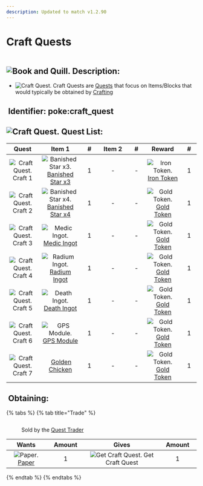 ```yaml
---
description: Updated to match v1.2.90
---
```


# Craft Quests

<figure><img src="https://github.com/user-attachments/assets/1a8910ab-b4c3-4c4b-afec-d6d21ac716a8" alt=""><figcaption></figcaption></figure>

## <img src="https://minecraft.wiki/images/Book_and_Quill_JE2_BE2.png?2128f" alt="Book and Quill." data-size="line"> Description: <a href="#description" id="description"></a>

* <img src="https://github.com/user-attachments/assets/e2fed163-9b58-4314-8f19-c026581aa0dd" alt="Craft Quest." data-size="line"> Craft Quests are [Quests](./) that focus on Items/Blocks that would typically be obtained by [Crafting](https://minecraft.wiki/w/Crafting)

## <img src="https://minecraft.wiki/images/Name_Tag_JE2_BE2.png?cbdc1" alt="" data-size="line"> Identifier: **poke:craft\_quest** <a href="#identifier" id="identifier"></a>

## <img src="https://github.com/user-attachments/assets/e2fed163-9b58-4314-8f19-c026581aa0dd" alt="Craft Quest." data-size="line"> Quest List: <a href="#quest-list" id="quest-list"></a>

<table><thead><tr><th width="114" align="center">Quest</th><th width="155" align="center">Item 1</th><th width="53" align="center">#</th><th width="137" align="center">Item 2</th><th width="54" align="center">#</th><th width="133" align="center">Reward</th><th width="53" align="center">#</th></tr></thead><tbody><tr><td align="center"><img src="https://github.com/user-attachments/assets/e2fed163-9b58-4314-8f19-c026581aa0dd" alt="Craft Quest." data-size="line"> Craft 1</td><td align="center"><img src="https://github.com/ItsMePok/PFE/assets/136857747/1174ceba-b39a-420f-bc70-6d78bcbe5951" alt="Banished Star x3." data-size="line"> <a href="../banished-stars/banished-star-x3.md">Banished Star x3</a></td><td align="center">1</td><td align="center">-</td><td align="center">-</td><td align="center"><img src="https://github.com/ItsMePok/PFE/assets/136857747/aa3d5a31-9866-4bd1-bc09-ba7fa6775f7e" alt="Iron Token." data-size="line"> <a href="../currency/tokens/iron-token.md">Iron Token</a></td><td align="center">1</td></tr><tr><td align="center"><img src="https://github.com/user-attachments/assets/e2fed163-9b58-4314-8f19-c026581aa0dd" alt="Craft Quest." data-size="line"> Craft 2</td><td align="center"><img src="https://github.com/ItsMePok/PFE/assets/136857747/fe59da80-6212-4204-9d12-39e0bdbc55ff" alt="Banished Star x4." data-size="line"> <a href="../banished-stars/banished-star-x4.md">Banished Star x4</a></td><td align="center">1</td><td align="center">-</td><td align="center">-</td><td align="center"><img src="https://github.com/user-attachments/assets/38611ec4-5bcf-4443-93cc-604b57f75a40" alt="Gold Token." data-size="line"> <a href="../currency/tokens/gold-token.md">Gold Token</a></td><td align="center">1</td></tr><tr><td align="center"><img src="https://github.com/user-attachments/assets/e2fed163-9b58-4314-8f19-c026581aa0dd" alt="Craft Quest." data-size="line"> Craft 3</td><td align="center"><img src="https://github.com/user-attachments/assets/43621ea1-5a1c-4853-93fd-1206f44ea315" alt="Medic Ingot." data-size="line"> <a href="../ingots/medic-ingot.md">Medic Ingot</a></td><td align="center">1</td><td align="center">-</td><td align="center">-</td><td align="center"><img src="https://github.com/user-attachments/assets/38611ec4-5bcf-4443-93cc-604b57f75a40" alt="Gold Token." data-size="line"> <a href="../currency/tokens/gold-token.md">Gold Token</a></td><td align="center">1</td></tr><tr><td align="center"><img src="https://github.com/user-attachments/assets/e2fed163-9b58-4314-8f19-c026581aa0dd" alt="Craft Quest." data-size="line"> Craft 4</td><td align="center"><img src="https://github.com/user-attachments/assets/53a75b18-e659-4b0e-801a-209b9bdb039b" alt="Radium Ingot." data-size="line"> <a href="../ingots/radium-ingot.md">Radium Ingot</a></td><td align="center">1</td><td align="center">-</td><td align="center">-</td><td align="center"><img src="https://github.com/user-attachments/assets/38611ec4-5bcf-4443-93cc-604b57f75a40" alt="Gold Token." data-size="line"> <a href="../currency/tokens/gold-token.md">Gold Token</a></td><td align="center">1</td></tr><tr><td align="center"><img src="https://github.com/user-attachments/assets/e2fed163-9b58-4314-8f19-c026581aa0dd" alt="Craft Quest." data-size="line"> Craft 5</td><td align="center"><img src="https://github.com/user-attachments/assets/f4818c7c-f8c9-4218-b546-70a6a439e4cb" alt="Death Ingot." data-size="line"> <a href="../ingots/death-ingot.md">Death Ingot</a></td><td align="center">1</td><td align="center">-</td><td align="center">-</td><td align="center"><img src="https://github.com/user-attachments/assets/38611ec4-5bcf-4443-93cc-604b57f75a40" alt="Gold Token." data-size="line"> <a href="../currency/tokens/gold-token.md">Gold Token</a></td><td align="center">1</td></tr><tr><td align="center"><img src="https://github.com/user-attachments/assets/e2fed163-9b58-4314-8f19-c026581aa0dd" alt="Craft Quest." data-size="line"> Craft 6</td><td align="center"><img src="https://github.com/user-attachments/assets/e86a7ee9-4449-47a6-9164-6b435c473780" alt="GPS Module." data-size="line"> <a href="../crafting-components/gps-module.md">GPS Module</a></td><td align="center">1</td><td align="center">-</td><td align="center">-</td><td align="center"><img src="https://github.com/user-attachments/assets/38611ec4-5bcf-4443-93cc-604b57f75a40" alt="Gold Token." data-size="line"> <a href="../currency/tokens/gold-token.md">Gold Token</a></td><td align="center">1</td></tr><tr><td align="center"><img src="https://github.com/user-attachments/assets/e2fed163-9b58-4314-8f19-c026581aa0dd" alt="Craft Quest." data-size="line"> Craft 7</td><td align="center"><img src="https://github.com/user-attachments/assets/7767df33-d254-42bd-bedd-341ecf4ef2a3" alt="" data-size="line"> <a href="../foods/golden-chicken.md">Golden Chicken</a></td><td align="center">1</td><td align="center">-</td><td align="center">-</td><td align="center"><img src="https://github.com/user-attachments/assets/38611ec4-5bcf-4443-93cc-604b57f75a40" alt="Gold Token." data-size="line"> <a href="../currency/tokens/gold-token.md">Gold Token</a></td><td align="center">1</td></tr></tbody></table>

## <img src="https://minecraft.wiki/images/thumb/Crafting_Table_JE4_BE3.png/150px-Crafting_Table_JE4_BE3.png?5767f" alt="" data-size="line"> Obtaining: <a href="#obtaining" id="obtaining"></a>

{% tabs %}
{% tab title="Trade" %}
<figure><img src="https://github.com/user-attachments/assets/d0a43b43-6674-49e0-a044-aae613584891" alt=""><figcaption><p>Sold by the <a href="../../mobs/traders/quest-trader.md">Quest Trader</a></p></figcaption></figure>

<table data-full-width="false"><thead><tr><th align="center">Wants</th><th width="88" align="center">Amount</th><th align="center">Gives</th><th width="85" align="center">Amount</th></tr></thead><tbody><tr><td align="center"><img src="https://minecraft.wiki/images/Paper_JE2_BE2.png?9c3be" alt="Paper." data-size="line"> <a href="https://minecraft.wiki/w/Paper">Paper</a></td><td align="center">1</td><td align="center"><img src="https://github.com/user-attachments/assets/1a8910ab-b4c3-4c4b-afec-d6d21ac716a8" alt="Get Craft Quest." data-size="line"> Get Craft Quest</td><td align="center">1</td></tr></tbody></table>
{% endtab %}
{% endtabs %}
